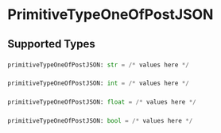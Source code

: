 # PrimitiveTypeOneOfPostJSON


## Supported Types

### 

```python
primitiveTypeOneOfPostJSON: str = /* values here */
```

### 

```python
primitiveTypeOneOfPostJSON: int = /* values here */
```

### 

```python
primitiveTypeOneOfPostJSON: float = /* values here */
```

### 

```python
primitiveTypeOneOfPostJSON: bool = /* values here */
```

